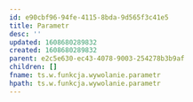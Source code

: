 ```yaml
---
id: e90cbf96-94fe-4115-8bda-9d565f3c41e5
title: Parametr
desc: ''
updated: 1608680289832
created: 1608680289832
parent: e2c5e630-ec43-4078-9003-254278b3b9af
children: []
fname: ts.w.funkcja.wywolanie.parametr
hpath: ts.w.funkcja.wywolanie.parametr
---
```



